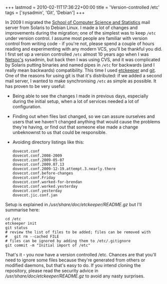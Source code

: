 +++
lastmod = 2010-02-11T17:36:22+00:00
title = 'Version-controlled /etc'
tags = ['sysadmin', 'Git', 'Debian']
+++

In 2009 I migrated the [School of Computer Science and
Statistics](https://www.tcd.ie/scss/) mail server from Solaris to Debian Linux.
I made a lot of changes and improvements during the migration; one of the
simplest was to keep `/etc` under version control. I assume most people are
familiar with version control from writing code - if you're not, please spend a
couple of hours reading and experimenting with any modern VCS, you'll be
thankful you did. I first set up a version controlled `/etc` almost 10 years ago
when I was [Netsoc's](https://www.netsoc.tcd.ie/) sysadmin, but back then I was
using CVS, and it was complicated by Solaris putting binaries and named pipes in
`/etc` for backwards (and I really mean backwards) compatibility. This time I
used [etckeeper](https://etckeeper.branchable.com/) and
[git](https://git-scm.com/). One of the reasons for using git is that it's
distributed: if we added a second mail server, I wanted to make synchronising
`/etc` as simple as possible. It has proven to be very useful:

- Being able to see the changes I made in previous days, especially during the
  initial setup, when a lot of services needed a lot of configuration.

- Finding out when files last changed, so we can assure ourselves and users that
  we haven't changed anything that would cause the problems they're having, or
  find out that someone else made a change unbeknownst to us that could be
  responsible.

- Avoiding directory listings like this:

  ```text
  dovecot.conf
  dovecot.conf.2008-2009
  dovecot.conf.2009-05-07
  dovecot.conf.2009.07.13
  dovecot.conf.2009-12-19.attempt.3.nearly.there
  dovecot.conf.before-changes
  dovecot.conf.Friday
  dovecot.conf.worked-for-brendan
  dovecot.conf.worked.yesterday
  dovecot.conf.yesterday
  dovecot.jic.conf.jan
  ```

Setup is explained in _/usr/share/doc/etckeeper/README.gz_ but I'll summarise
here:

```shell
cd /etc
etckeeper init
git status
# review the list of files to be added; files can be removed with
#   git rm --cached FILE
# files can be ignored by adding them to /etc/.gitignore
git commit -m "Initial import of /etc"
```

That's it - you now have a version controlled /etc. Chances are that you'll need
to ignore some files because they're generated from others or modified daemons,
but that's easy to do. If you intend cloning the repository, please read the
security advice in _/usr/share/doc/etckeeper/README.gz_ to avoid any nasty
surprises.
